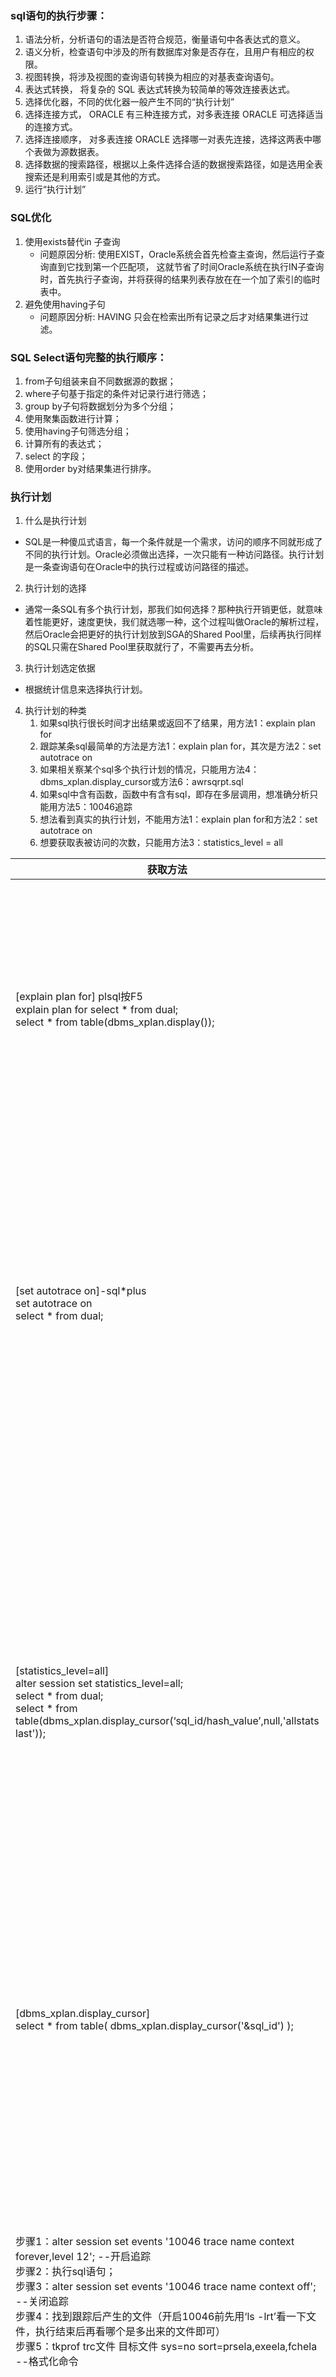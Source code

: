 ### sql语句的执行步骤：
1. 语法分析，分析语句的语法是否符合规范，衡量语句中各表达式的意义。
2. 语义分析，检查语句中涉及的所有数据库对象是否存在，且用户有相应的权限。
3. 视图转换，将涉及视图的查询语句转换为相应的对基表查询语句。
4. 表达式转换， 将复杂的 SQL 表达式转换为较简单的等效连接表达式。
5. 选择优化器，不同的优化器一般产生不同的“执行计划”
6. 选择连接方式， ORACLE 有三种连接方式，对多表连接 ORACLE 可选择适当的连接方式。
7. 选择连接顺序， 对多表连接 ORACLE 选择哪一对表先连接，选择这两表中哪个表做为源数据表。
8. 选择数据的搜索路径，根据以上条件选择合适的数据搜索路径，如是选用全表搜索还是利用索引或是其他的方式。
9. 运行“执行计划”

### SQL优化
1. 使用exists替代in 子查询 
    - 问题原因分析: 使用EXIST，Oracle系统会首先检查主查询，然后运行子查询直到它找到第一个匹配项，
          这就节省了时间Oracle系统在执行IN子查询时，首先执行子查询，并将获得的结果列表存放在在一个加了索引的临时表中。
2. 避免使用having子句
    - 问题原因分析: HAVING 只会在检索出所有记录之后才对结果集进行过滤。

### SQL Select语句完整的执行顺序：   
1. from子句组装来自不同数据源的数据；
2. where子句基于指定的条件对记录行进行筛选；
3. group by子句将数据划分为多个分组；
4. 使用聚集函数进行计算；
5. 使用having子句筛选分组；
6. 计算所有的表达式；
7. select 的字段；
8. 使用order by对结果集进行排序。

### 执行计划
1. 什么是执行计划
 - SQL是一种傻瓜式语言，每一个条件就是一个需求，访问的顺序不同就形成了不同的执行计划。Oracle必须做出选择，一次只能有一种访问路径。执行计划是一条查询语句在Oracle中的执行过程或访问路径的描述。
2. 执行计划的选择
 - 通常一条SQL有多个执行计划，那我们如何选择？那种执行开销更低，就意味着性能更好，速度更快，我们就选哪一种，这个过程叫做Oracle的解析过程，然后Oracle会把更好的执行计划放到SGA的Shared Pool里，后续再执行同样的SQL只需在Shared Pool里获取就行了，不需要再去分析。
3. 执行计划选定依据
 - 根据统计信息来选择执行计划。

4. 执行计划的种类
    1. 如果sql执行很长时间才出结果或返回不了结果，用方法1：explain plan for
    2. 跟踪某条sql最简单的方法是方法1：explain plan for，其次是方法2：set autotrace on
    3. 如果相关察某个sql多个执行计划的情况，只能用方法4：dbms_xplan.display_cursor或方法6：awrsqrpt.sql
    4. 如果sql中含有函数，函数中有含有sql，即存在多层调用，想准确分析只能用方法5：10046追踪
    5. 想法看到真实的执行计划，不能用方法1：explain plan for和方法2：set autotrace on
    6. 想要获取表被访问的次数，只能用方法3：statistics_level = all

|获取方法|优点|缺点|
| --- | --- | --- |
|[explain plan for] plsql按F5<br/>explain plan for select * from dual;</br>select * from table(dbms_xplan.display());|无需真正执行，快捷方便|	1.没有输出相关统计信息，例如产生了多少逻辑读，多少次物理读，多少次递归调用的情况；<br/>2.无法判断处理了多少行；<br/>3.无法判断表执行了多少次|
|[set autotrace on]-sql*plus<br/>set autotrace on<br/>select * from dual;|1.可以输出运行时的相关统计信息（产生多少逻辑读、多少次递归调用、多少次物理读等）；<br/>2.虽然要等语句执行完才能输出执行计划，但是可以有traceonly开关来控制返回结果不打屏输出；|1.必须要等SQL语句执行完，才出结果；<br/>2.无法看到表被访问了多少次；|
|[statistics_level=all]<br/>alter session set statistics_level=all;<br/>select * from dual;<br/>select * from table(dbms_xplan.display_cursor(‘sql_id/hash_value’,null,'allstats last'));|1.可以清晰的从starts得出表被访问多少次；<br/>2.可以从E-Rows和A-Rows得到预测的行数和真实的行数，从而可以准确判断Oracle评估是否准确；<br/>3.虽然没有准确的输出运行时的相关统计信息，但是执行计划中的Buffers就是真实的逻辑读的数值；|1.必须要等执行完后才能输出结果；<br/>2.无法控制结果打屏输出，不像autotrace可以设置traceonly保证不输出结果；<br/>3.看不出递归调用，看不出物理读的数值|
|[dbms_xplan.display_cursor]<br/>select * from table( dbms_xplan.display_cursor('&sql_id') );|1.知道sql_id即可得到执行计划，与explain plan for一样无需执行；<br/>2.可得到真实的执行计划|1.没有输出运行的统计相关信息；<br/>2.无法判断处理了多少行；<br/>3.无法判断表被访问了多少次；|
|步骤1：alter session set events '10046 trace name context forever,level 12'; --开启追踪<br/>步骤2：执行sql语句；<br/>步骤3：alter session set events '10046 trace name context off'; --关闭追踪<br/>步骤4：找到跟踪后产生的文件（开启10046前先用‘ls -lrt’看一下文件，执行结束后再看哪个是多出来的文件即可）<br/>步骤5：tkprof trc文件 目标文件 sys=no sort=prsela,exeela,fchela --格式化命令|1.可以看出sql语句对应的等待事件；<br/>2.如果函数中有sql调用，函数中有包含sql，将会被列出，无处遁形；<br/>3.可以方便的看处理的行数，产生的逻辑物理读；<br/>4.可以方便的看解析时间和执行时间；<br/>5.可以跟踪整个程序包|1.步骤繁琐；<br/>2.无法判断表被访问了多少次；3.执行计划中的谓词部分不能清晰的展现出来|
